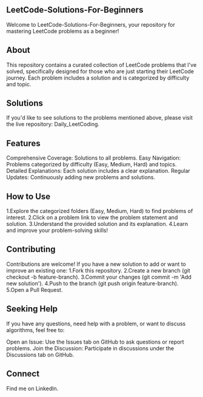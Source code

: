 ## LeetCode-Solutions-For-Beginners
Welcome to LeetCode-Solutions-For-Beginners, your repository for mastering LeetCode problems as a beginner!

 ## About
This repository contains a curated collection of LeetCode problems that I've solved, specifically designed for those who are just starting their LeetCode journey. Each problem includes a solution and is categorized by difficulty and topic.

## Solutions
If you'd like to see solutions to the problems mentioned above, please visit the live repository: Daily_LeetCoding.

## Features
Comprehensive Coverage: Solutions to all problems.
Easy Navigation: Problems categorized by difficulty (Easy, Medium, Hard) and topics.
Detailed Explanations: Each solution includes a clear explanation.
Regular Updates: Continuously adding new problems and solutions.
## How to Use
1.Explore the categorized folders (Easy, Medium, Hard) to find problems of interest.
2.Click on a problem link to view the problem statement and solution.
3.Understand the provided solution and its explanation.
4.Learn and improve your problem-solving skills!
## Contributing
Contributions are welcome! If you have a new solution to add or want to improve an existing one:
1.Fork this repository.
2.Create a new branch (git checkout -b feature-branch).
3.Commit your changes (git commit -m 'Add new solution').
4.Push to the branch (git push origin feature-branch).
5.Open a Pull Request.
## Seeking Help
If you have any questions, need help with a problem, or want to discuss algorithms, feel free to:

Open an Issue: Use the Issues tab on GitHub to ask questions or report problems.
Join the Discussion: Participate in discussions under the Discussions tab on GitHub.
## Connect
Find me on LinkedIn.
